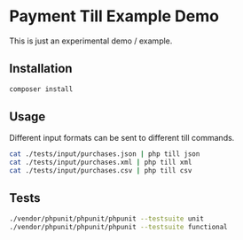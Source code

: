 Payment Till Example Demo
=========================

This is just an experimental demo / example.

## Installation

```bash
composer install
```

## Usage

Different input formats can be sent to different till commands.

```bash
cat ./tests/input/purchases.json | php till json
cat ./tests/input/purchases.xml | php till xml
cat ./tests/input/purchases.csv | php till csv
```

## Tests

```bash
./vendor/phpunit/phpunit/phpunit --testsuite unit
./vendor/phpunit/phpunit/phpunit --testsuite functional
```
